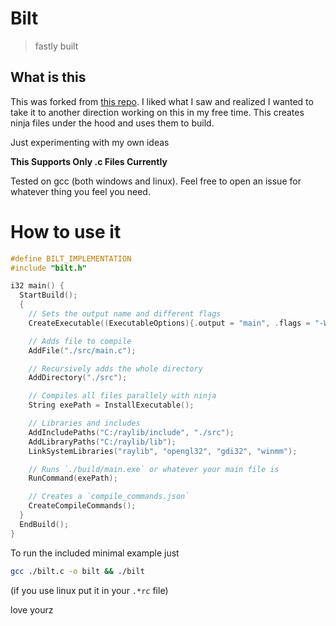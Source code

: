 # Bilt
> fastly built

## What is this

This was forked from [this repo]( https://github.com/TomasBorquez/mate.h). I liked what I saw and realized I wanted to take it to another direction working on this in my free time. This creates ninja files under the hood and uses them to build.

Just experimenting with my own ideas

**This Supports Only .c Files Currently**

Tested on gcc (both windows and linux). Feel free to open an issue for whatever thing you feel you need.

# How to use it

```c 
#define BILT_IMPLEMENTATION
#include "bilt.h"

i32 main() {
  StartBuild();
  {
    // Sets the output name and different flags
    CreateExecutable((ExecutableOptions){.output = "main", .flags = "-Wall -ggdb"});

    // Adds file to compile
    AddFile("./src/main.c");

    // Recursively adds the whole directory
    AddDirectory("./src");

    // Compiles all files parallely with ninja
    String exePath = InstallExecutable();

    // Libraries and includes
    AddIncludePaths("C:/raylib/include", "./src");
    AddLibraryPaths("C:/raylib/lib");
    LinkSystemLibraries("raylib", "opengl32", "gdi32", "winmm");

    // Runs `./build/main.exe` or whatever your main file is
    RunCommand(exePath);

    // Creates a `compile_commands.json`
    CreateCompileCommands();
  }
  EndBuild();
}
```

To run the included minimal example just 

```sh
gcc ./bilt.c -o bilt && ./bilt
```

(if you use linux put it in your `.*rc` file)



love yourz